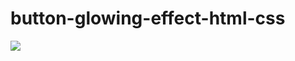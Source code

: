 # button-glowing-effect-html-css

![](https://github.com/williamfisher9/home-screen-signup-signin-effects-html-css/blob/master/home-screen-with-signup-signin-effects.gif)


